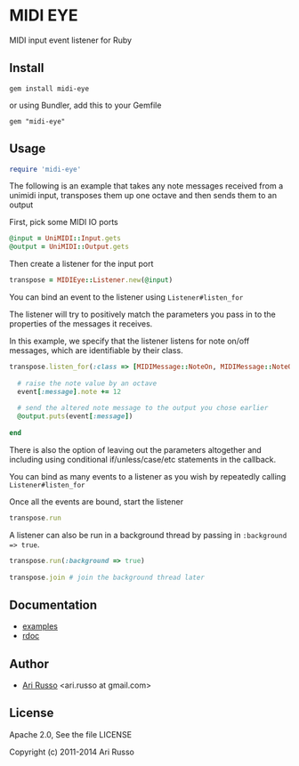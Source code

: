 # MIDI EYE

MIDI input event listener for Ruby 

## Install

`gem install midi-eye`
  
or using Bundler, add this to your Gemfile

`gem "midi-eye"`
	
## Usage

```ruby
require 'midi-eye'
```

The following is an example that takes any note messages received from a unimidi input, transposes them up one octave and then sends them to an output  
  
First, pick some MIDI IO ports

```ruby 
@input = UniMIDI::Input.gets
@output = UniMIDI::Output.gets
```

Then create a listener for the input port

```ruby 
transpose = MIDIEye::Listener.new(@input)
```

You can bind an event to the listener using `Listener#listen_for`

The listener will try to positively match the parameters you pass in to the properties of the messages it receives.

In this example, we specify that the listener listens for note on/off messages, which are identifiable by their class.

```ruby
transpose.listen_for(:class => [MIDIMessage::NoteOn, MIDIMessage::NoteOff]) do |event|
   
  # raise the note value by an octave
  event[:message].note += 12
    
  # send the altered note message to the output you chose earlier 
  @output.puts(event[:message])
  
end
```

There is also the option of leaving out the parameters altogether and including using conditional if/unless/case/etc statements in the callback.
  
You can bind as many events to a listener as you wish by repeatedly calling `Listener#listen_for`

Once all the events are bound, start the listener

```ruby    
transpose.run
```

A listener can also be run in a background thread by passing in `:background => true`.

```ruby
transpose.run(:background => true)
  
transpose.join # join the background thread later
```

## Documentation

* [examples](http://github.com/arirusso/midi-eye/tree/master/examples)
* [rdoc](http://rdoc.info/gems/midi-eye)
    
## Author

* [Ari Russo](http://github.com/arirusso) <ari.russo at gmail.com>

## License

Apache 2.0, See the file LICENSE

Copyright (c) 2011-2014 Ari Russo
